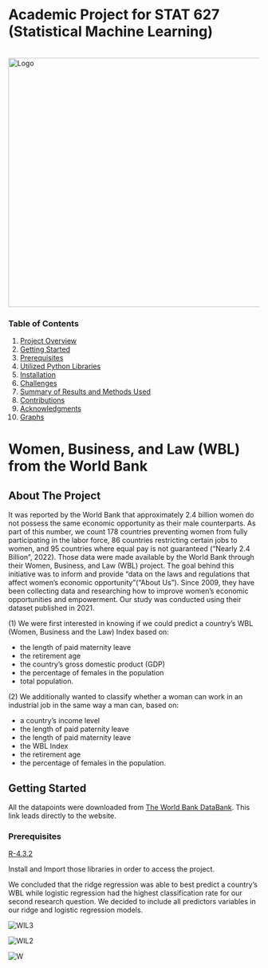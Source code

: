 # Academic Project for STAT 627 (Statistical Machine Learning)

<!-- PROJECT LOGO -->
<br />
  <a href="https://github.com/Karene123/Women_in_the_labor_force">
    <img src="https://github.com/Karene123/Women_in_the_labor_force/assets/70621033/3cbbaccc-345f-452e-acf3-24b4e0c07304" alt="Logo" width="1500" height="500">
  </a>
  
<!-- TABLE OF CONTENTS -->
### Table of Contents

1. [Project Overview](#Project-Overview)
2. [Getting Started](#Getting-Started)
3. [Prerequisites](#Prerequisites)
4. [Utilized Python Libraries](#Utilized-Python-Libraries)
5. [Installation](#Installation)
6. [Challenges](#Challenges)
7. [Summary of Results and Methods Used](#Summary-of-Results-and-Methods-Used)
8. [Contributions](#Contributions)
9. [Acknowledgments](#Acknowledgments)
10. [Graphs](#Graphs)

# Women, Business, and Law (WBL) from the World Bank 

<!-- Project Overview -->
## About The Project

It was reported by the World Bank that approximately 2.4 billion women do not possess the same
economic opportunity as their male counterparts. As part of this number, we count 178 countries
preventing women from fully participating in the labor force, 86 countries restricting certain jobs
to women, and 95 countries where equal pay is not guaranteed (“Nearly 2.4 Billion”, 2022).
Those data were made available by the World Bank through their Women, Business, and Law (WBL)
project. The goal behind this initiative was to inform and provide “data on the laws and regulations
that affect women’s economic opportunity”(“About Us”). Since 2009, they have been collecting
data and researching how to improve women’s economic opportunities and empowerment. Our
study was conducted using their dataset published in 2021.

(1) We were first interested in knowing if we could predict a country’s WBL (Women, Business and
the Law) Index based on:
- the length of paid maternity leave
-  the retirement age
-  the country’s gross domestic product (GDP)
-  the percentage of females in the population
-   total population.

(2) We additionally wanted to classify whether a woman can work in an industrial job in the same way
a man can, based on:
- a country’s income level
- the length of paid paternity leave
- the length of paid maternity leave
- the WBL Index
- the retirement age
- the percentage of females in the population.

<!-- GETTING STARTED -->
## Getting Started

All the datapoints were downloaded from [The World Bank DataBank](https://databank.worldbank.org/source/environment-social-and-governance-(esg)-data). 
This link leads directly to the website.

### Prerequisites

[R-4.3.2](https://cran.r-project.org/bin/windows/base/)

Install and Import those libraries in order to access the project.

We concluded that the ridge regression was able to best predict a country’s WBL while
logistic regression had the highest classification rate for our second research question. We decided
to include all predictors variables in our ridge and logistic regression models.

![WIL3](https://github.com/Karene123/Women_in_the_labor_force/assets/70621033/10b785fc-aae2-4c54-9f2f-31535ace80ec)

![WIL2](https://github.com/Karene123/Women_in_the_labor_force/assets/70621033/7e307f5b-b4c4-4cef-bec1-8e9ccb17c11e)

![W](https://github.com/Karene123/Women_in_the_labor_force/assets/70621033/3d6cc85d-60d2-4e4f-9be4-c1b8f76b6d23)



